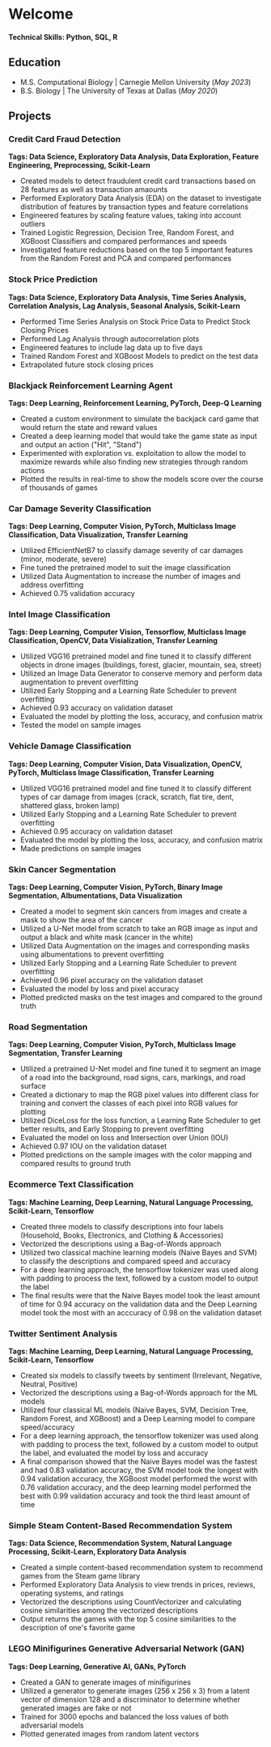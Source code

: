 # Welcome
#### Technical Skills: Python, SQL, R

## Education
- M.S. Computational Biology | Carnegie Mellon University (_May 2023_)
- B.S. Biology | The University of Texas at Dallas (_May 2020_)

## Projects
### Credit Card Fraud Detection 
**Tags: Data Science, Exploratory Data Analysis, Data Exploration, Feature Engineering, Preprocessing, Scikit-Learn**
- Created models to detect fraudulent credit card transactions based on 28 features as well as transaction amaounts
- Performed Exploratory Data Analysis (EDA) on the dataset to investigate distribution of features by transaction types and feature correlations
- Engineered features by scaling feature values, taking into account outliers
- Trained Logistic Regression, Decision Tree, Random Forest, and XGBoost Classifiers and compared performances and speeds
- Investigated feature reductions based on the top 5 important features from the Random Forest and PCA and compared performances

### Stock Price Prediction
**Tags: Data Science, Exploratory Data Analysis, Time Series Analysis, Correlation Analysis, Lag Analysis, Seasonal Analysis, Scikit-Learn**
- Performed Time Series Analysis on Stock Price Data to Predict Stock Closing Prices
- Performed Lag Analysis through autocorrelation plots
- Engineered features to include lag data up to five days
- Trained Random Forest and XGBoost Models to predict on the test data
- Extrapolated future stock closing prices

### Blackjack Reinforcement Learning Agent
**Tags: Deep Learning, Reinforcement Learning, PyTorch, Deep-Q Learning**
- Created a custom environment to simulate the backjack card game that would return the state and reward values
- Created a deep learning model that would take the game state as input and output an action ("Hit", "Stand")
- Experimented with exploration vs. exploitation to allow the model to maximize rewards while also finding new strategies through random actions
- Plotted the results in real-time to show the models score over the course of thousands of games

### Car Damage Severity Classification
**Tags: Deep Learning, Computer Vision, PyTorch, Multiclass Image Classification, Data Visualization, Transfer Learning**
- Utilized EfficientNetB7 to classify damage severity of car damages (minor, moderate, severe)
- Fine tuned the pretrained model to suit the image classification
- Utilized Data Augmentation to increase the number of images and address overfitting
- Achieved 0.75 validation accuracy

### Intel Image Classification
**Tags: Deep Learning, Computer Vision, Tensorflow, Multiclass Image Classification, OpenCV, Data Visialization, Transfer Learning**
- Utilized VGG16 pretrained model and fine tuned it to classify different objects in drone images (buildings, forest, glacier, mountain, sea, street)
- Utilized an Image Data Generator to conserve memory and perform data augmentation to prevent overfitting
- Utilized Early Stopping and a Learning Rate Scheduler to prevent overfitting
- Achieved 0.93 accuracy on validation dataset
- Evaluated the model by plotting the loss, accuracy, and confusion matrix
- Tested the model on sample images

### Vehicle Damage Classification
**Tags: Deep Learning, Computer Vision, Data Visualization, OpenCV, PyTorch, Multiclass Image Classification, Transfer Learning**
- Utilized VGG16 pretrained model and fine tuned it to classify different types of car damage from images (crack, scratch, flat tire, dent, shattered glass, broken lamp)
- Utilized Early Stopping and a Learning Rate Scheduler to prevent overfitting
- Achieved 0.95 accuracy on validation dataset
- Evaluated the model by plotting the loss, accuracy, and confusion matrix
- Made predictions on sample images

### Skin Cancer Segmentation
**Tags: Deep Learning, Computer Vision, PyTorch, Binary Image Segmentation, Albumentations, Data Visualization**
- Created a model to segment skin cancers from images and create a mask to show the area of the cancer
- Utilized a U-Net model from scratch to take an RGB image as input and output a black and white mask (cancer in the white)
- Utilized Data Augmentation on the images and corresponding masks using albumentations to prevent overfitting
- Utilized Early Stopping and a Learning Rate Scheduler to prevent overfitting
- Achieved 0.96 pixel accuracy on the validation dataset
- Evaluated the model by loss and pixel accuracy
- Plotted predicted masks on the test images and compared to the ground truth

### Road Segmentation 
**Tags: Deep Learning, Computer Vision, PyTorch, Multiclass Image Segmentation, Transfer Learning**
- Utilized a pretrained U-Net model and fine tuned it to segment an image of a road into the background, road signs, cars, markings, and road surface
- Created a dictionary to map the RGB pixel values into different class for training and convert the classes of each pixel into RGB values for plotting
- Utilized DiceLoss for the loss function, a Learning Rate Scheduler to get better results, and Early Stopping to prevent overfitting
- Evaluated the model on loss and Intersection over Union (IOU)
- Achieved 0.97 IOU on the validation dataset
- Plotted predictions on the sample images with the color mapping and compared results to ground truth

### Ecommerce Text Classification
**Tags: Machine Learning, Deep Learning, Natural Language Processing, Scikit-Learn, Tensorflow**
- Created three models to classify descriptions into four labels (Household, Books, Electronics, and Clothing & Accessories)
- Vectorized the descriptions using a Bag-of-Words approach
- Utilized two classical machine learning models (Naive Bayes and SVM) to classify the descriptions and compared speed and accuracy
- For a deep learning approach, the tensorflow tokenizer was used along with padding to process the text, followed by a custom model to output the label
- The final results were that the Naive Bayes model took the least amount of time for 0.94 accuracy on the validation data and the Deep Learning model took the most with an acccuracy of 0.98 on the validation dataset

### Twitter Sentiment Analysis
**Tags: Machine Learning, Deep Learning, Natural Language Processing, Scikit-Learn, Tensorflow**
- Created six models to classify tweets by sentiment (Irrelevant, Negative, Neutral, Positive)
- Vectorized the descriptions using a Bag-of-Words approach for the ML models
- Utilized four classical ML models (Naive Bayes, SVM, Decision Tree, Random Forest, and XGBoost) and a Deep Learning model to compare speed/accuracy
- For a deep learning approach, the tensorflow tokenizer was used along with padding to process the text, followed by a custom model to output the label, and evaluated the model by loss and accuracy
- A final comparison showed that the Naive Bayes model was the fastest and had 0.83 validation accuracy, the SVM model took the longest with 0.94 validation accuracy, the XGBoost model performed the worst with 0.76 validation accuracy, and the deep learning model performed the best with 0.99 validation accuracy and took the third least amount of time

### Simple Steam Content-Based Recommendation System
**Tags: Data Science, Recommendation System, Natural Language Processing, Scikit-Learn, Exploratory Data Analysis**
- Created a simple content-based recommendation system to recommend games from the Steam game library
- Performed Exploratory Data Analysis to view trends in prices, reviews, operating systems, and ratings
- Vectorized the descriptions using CountVectorizer and calculating cosine similarities among the vectorized descriptions
- Output returns the games with the top 5 cosine similarities to the description of one's favorite game

### LEGO Minifigurines Generative Adversarial Network (GAN)
**Tags: Deep Learning, Generative AI, GANs, PyTorch**
- Created a GAN to generate images of minifigurines
- Utilized a generator to generate images (256 x 256 x 3) from a latent vector of dimension 128 and a discriminator to determine whether generated images are fake or not
- Trained for 3000 epochs and balanced the loss values of both adversarial models
- Plotted generated images from random latent vectors
